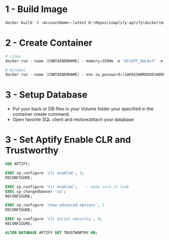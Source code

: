 # 1 - Build Image

```powershell
docker build -t <AccountName>:latest D:\Repos\simplify-aptify\docker\mssql-<linux|windows>
```

# 2 - Create Container

```powershell
# Linux
docker run --name {CONTAINERNAME} --memory=2500m -e "ACCEPT_EULA=Y" -e "SA_PASSWORD={SAPASSWORDGOESHERE}" -e "MSSQL_AGENT_ENABLED=true" -p {PORTNUMBER}:1433 -v {WINDOWSFOLDERPATH}:/var/opt/mssql/data -d <AccountName>:latest

# Windows
docker run --name {CONTAINERNAME} --env sa_password={SAPASSWORDGOESHERE} -p 8010:1433 --mount type=bind,source={WINDOWSFOLDERPATH},destination=c:\Data\ -d <AccountName>:latest
```

# 3 - Setup Database

- Put your back or DB files in your Volume folder your specified in the container create command.
- Open favorite SQL client and restore/attach your database

# 3 - Set Aptify Enable CLR and Trustworthy

```sql
USE APTIFY;

EXEC sp_configure 'clr enabled', 1;
RECONFIGURE;

EXEC sp_configure 'clr enabled';   -- make sure it took
EXEC sp_changedbowner 'sa';
RECONFIGURE;

EXEC sp_configure 'show advanced options', 1
RECONFIGURE;

EXEC sp_configure 'clr strict security', 0;
RECONFIGURE;

ALTER DATABASE APTIFY SET TRUSTWORTHY ON;
```